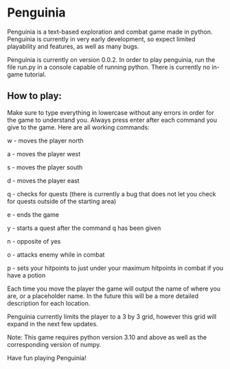 # Penguinia

Penguinia is a text-based exploration and combat game made in python. Penguinia is currently in very early development, so expect limited playability and features, as well as many bugs.

Penguinia is currently on version 0.0.2. In order to play penguinia, run the file run.py in a console capable of running python. There is currently no in-game tutorial.

## How to play:

Make sure to type everything in lowercase without any errors in order for the game to understand you. Always press enter after each command you give to the game. Here are all working commands:

w - moves the player north

a - moves the player west

s - moves the player south

d - moves the player east

q - checks for quests (there is currently a bug that does not let you check for quests outside of the starting area)

e - ends the game

y - starts a quest after the command q has been given

n - opposite of yes

o - attacks enemy while in combat

p - sets your hitpoints to just under your maximum hitpoints in combat if you have a potion

Each time you move the player the game will output the name of where you are, or a placeholder name. In the future this will be a more detailed description for each location.

Penguinia currently limits the player to a 3 by 3 grid, however this grid will expand in the next few updates.

Note: This game requires python version 3.10 and above as well as the corresponding version of numpy.

Have fun playing Penguinia!
